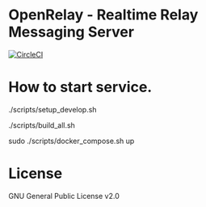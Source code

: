 # OpenRelay - Realtime Relay Messaging Server
[![CircleCI](https://circleci.com/gh/OpenRelayOSS/openrelay.svg?style=svg)](https://circleci.com/gh/OpenRelayOSS/openrelay)

# How to start service.
./scripts/setup_develop.sh

./scripts/build_all.sh

sudo ./scripts/docker_compose.sh up



# License
GNU General Public License v2.0
